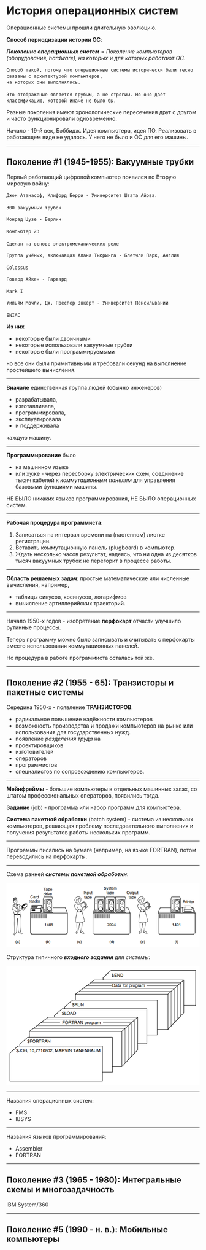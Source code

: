 # История операционных систем

Операционные системы прошли длительную эволюцию.

__Способ периодизации истории ОС__: 

__*Поколение операционных систем*__ = _Поколение компьютеров (оборудования, hardware), на которых и для которых работают ОС_.

```
Способ такой, потому что операционные системы исторически были тесно связаны с архитектурой компьютеров,
на которых они выполнялись.

Это отображение является грубым, а не строгим. Но оно даёт классификацию, которой иначе не было бы.
```

Разные поколения имеют хронологические пересечения друг с другом и часто функционировали одновременно.

Начало - 19-й век, Бэббидж. Идея компьютера, идея ПО. Реализовать в работающем виде не удалось. У него не было и ОС для его машины.

---

## Поколение #1 (1945-1955): Вакуумные трубки

Первый работающий цифровой компьютер появился во Вторую мировую войну:

```
Джон Атанасоф, Клифорд Берри - Университет Штата Айова.

300 вакуумных трубок
```

```
Конрад Цузе - Берлин

Компьютер Z3

Сделан на основе электромеханических реле
```

```
Группа учёных, включавщая Алана Тьюринга - Блетчли Парк, Англия

Colossus
```

```
Говард Айкен - Гарвард

Mark I
```

```
Уильям Мочли, Дж. Преспер Эккерт - Университет Пенсильвании

ENIAC
```

__Из них__

* некоторые были двоичными
* некоторые использовали вакуумные трубки
* некоторые были программируемыми

но все они были примитивными и требовали секунд на выполнение простейшего вычисления.

---

__Вначале__ единственная группа людей (обычно инженеров) 

* разрабатывала, 
* изготавливала, 
* программировала, 
* эксплуатировала 
* и поддерживала 

каждую машину.

---

__Программирование__ было

* на машинном языке
* или хуже - через пересборку электрических схем, соединение тысяч кабелей к _коммутационным панелям_ для управления базовыми функциями машины.

НЕ БЫЛО никаких языков программирования, НЕ БЫЛО операционных систем.

---

__Рабочая процедура программиста__:

1. Записаться на интервал времени на (настенном) листке регистрации.
2. Вставить коммутационную панель (plugboard) в компьютер.
3. Ждать несколько часов результат, надеясь, что ни одна из десятков тысяч вакуумных трубок не перегорит в процессе работы.

---

__Область решаемых задач__: простые математические или численные вычисления, например, 

* таблицы синусов, косинусов, логарифмов
* вычисление артиллерийских траекторий.

---

Начало 1950-х годов - изобретение __перфокарт__ отчасти улучшило рутинные процессы.

Теперь программу можно было записывать и считывать с перфокарты вместо использования коммутационных панелей.

Но процедура в работе программиста осталась той же.

---

## Поколение #2 (1955 - 65): Транзисторы и пакетные системы

Середина 1950-х - появление __ТРАНЗИСТОРОВ__:

* радикальное повышение надёжности компьютеров
* возможность производства и продажи компьютеров на рынке или использования для государственных нужд.
* появление _разделения труда_ на
 * проектировщиков
 * изготовителей
 * операторов
 * программистов
 * специалистов по сопровождению компьютеров.

---

__Мейнфреймы__ - большие компьютеры в отдельных машинных залах, со штатом профессиональных операторов, появились тогда.

__Задание__ (job) - программа или набор программ для компьютера.

__Система пакетной обработки__ (batch system) - система из нескольких компьютеров, решающая проблему последовательного выполнения и получения результатов работы нескольких программ.

---

Программы писались на бумаге (например, на языке FORTRAN), потом переводились на перфокарты.

---

Схема ранней __*системы пакетной обработки*__:

![img alt](images/batch-system.png "")

Структура типичного __*входного задания*__ для _системы_:

![img alt](images/typical-input-job.png "")

---

Названия операционных систем:

* FMS
* IBSYS

---

Названия языков программирования: 

* Assembler
* FORTRAN

---

## Поколение #3 (1965 - 1980): Интегральные схемы и многозадачность

IBM System/360

---

## Поколение #5 (1990 - н. в.): Мобильные компьютеры

